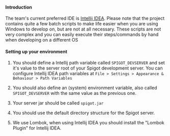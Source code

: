 #### Introduction
The team's current preferred IDE is [Intellij IDEA](https://www.jetbrains.com/idea/).
Please note that the project contains quite a few batch scripts to make life easier when you are using Windows to develop on,
but are not at all necessary. These scripts are not very complex and you can easily execute their steps/commands by hand when
developing on a different OS

#### Setting up your environment
1. You should define a Intellij path variable called `SPIGOT_DEVSERVER` and set it's value to the server root of your
Spigot development server.
You can configure Intellij IDEA path variables at `File > Settings > Appearance & Behaviour > Path Variables`

2. You should also define an (system) environment variable, also called `SPIGOT_DEVSERVER` with the same value as the previous one.

3. Your server jar should be called `spigot.jar`

4. You should use the default directory structure for the Spigot server.

5. We use Lombok, when using Intellij IDEA you should install the "Lombok Plugin" for Intellij IDEA.